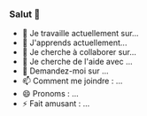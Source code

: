 ### Salut 👋 
- 🔭 Je travaille actuellement sur...
- 🌱 J'apprends actuellement...
- 👯 Je cherche à collaborer sur...
- 🤔 Je cherche de l'aide avec ...
- 💬 Demandez-moi sur ...
- 📫 Comment me joindre : ...
- 😄 Pronoms : ...
- ⚡ Fait amusant : ...
